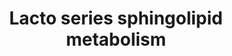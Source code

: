 ---
annotations:
- id: PW:0001062
  parent: classic metabolic pathway
  type: Pathway Ontology
  value: lacto-series glycosphingolipid metabolic pathway
- id: PW:0000164
  parent: classic metabolic pathway
  type: Pathway Ontology
  value: ganglioside metabolic pathway
- id: PW:0000010
  parent: classic metabolic pathway
  type: Pathway Ontology
  value: lipid metabolic pathway
authors:
- Conroy lipids
description: lacto series glycosphingolipid biosynthesis
last-edited: 2023-01-25
organisms:
- Homo sapiens
redirect_from:
- /index.php/Pathway:WP5303
- /instance/WP5303
- /instance/WP5303_rr125111
revision: r125111
schema-jsonld:
- '@context': https://schema.org/
  '@id': https://wikipathways.github.io/pathways/WP5303.html
  '@type': Dataset
  creator:
    '@type': Organization
    name: WikiPathways
  description: lacto series glycosphingolipid biosynthesis
  keywords:
  - A Lewis B
  - B3GALT1
  - B3GALT2
  - B3GNT5
  - FUT1
  - FUT2
  - FUT3
  - LacCer
  - Lc3Cer
  - Lc4Cer/LM1
  - Lewis A
  - Lewis B
  - Sialyl Lewis A
  - Type I H antigen
  - Type IA antigen
  - Type IB antigen
  - sialyl-lactotetraosylceramide
  license: CC0
  name: Lacto series sphingolipid metabolism
seo: CreativeWork
title: Lacto series sphingolipid metabolism
wpid: WP5303
---